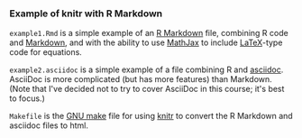 ### Example of knitr with R Markdown

`example1.Rmd` is a simple example of an
[R Markdown](http://www.rstudio.com/ide/docs/r_markdown) file,
combining R code and
[Markdown](http://daringfireball.net/projects/markdown/), and with the
ability to use [MathJax](http://www.mathjax.org/) to include
[LaTeX](http://www.latex-project.org/)-type code for equations.

`example2.asciidoc` is a simple example of a
file combining R and [asciidoc](http://www.methods.co.nz/asciidoc/).
AsciiDoc is more complicated (but has more features) than Markdown.
(Note that I've decided not to try to cover AsciiDoc in this course;
it's best to focus.)

`Makefile` is the [GNU make](http://www.gnu.org/software/make) file
for using [knitr](http://yihui.name/knitr/) to convert the R Markdown
and asciidoc files to html.

